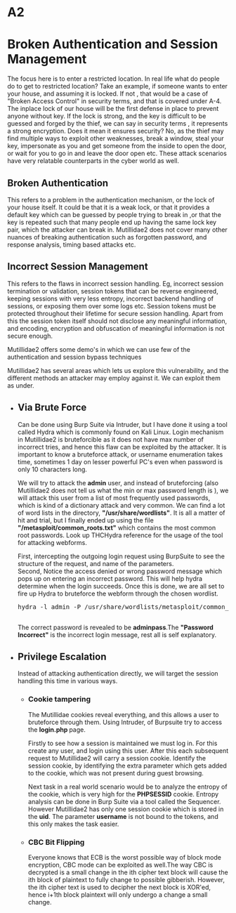 # A2
<h1>Broken Authentication and Session Management</h1>
<p> The focus here is to enter a restricted location. 
In real life what do people do to get to restricted location? Take an example, if someone wants to enter your house, and assuming it is locked. If not , that would be a case of "Broken Access Control" in security terms, and that is covered under A-4. The inplace lock of our house will be the first defense in place to prevent anyone without key. If the lock is strong, and the key is difficult to be guessed and forged by the thief, we can say in security terms , it represents a strong encryption. Does it mean it ensures security? No, as the thief may find multiple ways to exploit other weaknesses, break a window, steal your key, impersonate as you and get someone from the inside to open the door, or wait for you to go in and leave the door open etc. These attack scenarios have very relatable counterparts in the cyber world as well. 
</p>

<p><h2>Broken Authentication</h2>
This refers to a problem in the authentication mechanism, or the lock of your house itself. It could be that it is a weak lock, or that it provides a default key which can be guessed by people trying to break in ,or that the key is repeated such that many people end up having the same lock key pair, which the attacker can break in. Mutillidae2 does not cover many other nuances of breaking authentication such as forgotten password, and response analysis, timing based attacks etc.
</p>

<p><h2>Incorrect Session Management</h2>

This refers to the flaws in incorrect session handling. Eg, incorrect session termination or validation, session tokens that can be reverse engineered, keeping sessions with very less entropy, incorrect backend handling of sessions, or exposing them over some logs etc. Session tokens must be protected throughout their lifetime for secure session handling. Apart from this the session token itself should not disclose any meaningful information, and encoding, encryption and obfuscation of meaningful information is not secure enough.

</p>
<p>Mutillidae2 offers some demo's in which we can use few of the authentication and session bypass techniques</p>
<p>
	Mutillidae2 has several areas which lets us explore this vulnerability, and the different methods an attacker may employ against it. We can exploit them as under.
</p>
<ul>
	<li><h2>Via Brute Force</h2>
		<p>Can be done using Burp Suite via Intruder, but I have done it using a tool called Hydra which is commonly found on Kali Linux. Login mechanism in Mutillidae2 is bruteforcible as it does not have max number of incorrect tries, and hence this flaw can be exploited by the attacker. 
		It is important to know a bruteforce attack, or username enumeration takes time, sometimes 1 day on lesser powerful PC's even when password is only 10 characters long.
		</p>
		<p>
			We will try to attack the <b>admin</b> user, and instead of bruteforcing (also Mutillidae2 does not tell us what the min or max password length is ), we will attack this user from a list of most frequently used passwords, which is kind of a dictionary attack and very common. We can find a lot of word lists in the directory, <b>"/usr/share/wordlists"</b>. It is all a matter of hit and trial, but I finally ended up using the file <b>"/metasploit/common_roots.txt"</b> which contains the most common root passwords. Look up THCHydra reference for the usage of the tool for attacking webforms.
		</p>
		<p>
			First, intercepting the outgoing login request using BurpSuite to see the structure of the request, and name of the parameters.<br>
			Second, Notice the access denied or wrong password message which pops up on entering an incorrect password. This will help hydra determine when the login succeeds. Once this is done, we are all set to fire up Hydra to bruteforce the webform through the chosen wordlist. 
		</p>
		<pre>
hydra -l admin -P /usr/share/wordlists/metasploit/common_roots.txt 192.168.13.158 http-post-form "/mutillidae2/index.php?page=login.php:username=^USER^&password=^PASS^&login-php-submit-button=Login&Login:Password incorrect" -V
		</pre>
		<p>
			The correct password is revealed to be <b>adminpass</b>.The <b>"Password Incorrect"</b> is the incorrect login message, rest all is self explanatory.
		</p>
	</li>
	<li>
		<h2>Privilege Escalation</h2>
		<p>
			Instead of attacking authentication directly, we will target the session handling this time in various ways.
			<ul>
				<li><h3>Cookie tampering</h3>
					<p>
						The Mutillidae cookies reveal everything, and this allows a user to bruteforce through them. Using Intruder, of Burpsuite try to access the <b> login.php </b> page. 
					</p>
					<p>
						Firstly to see how a session is maintained we must log in. For this create any user, and login using this user. After this each subsequent request to Mutillidae2 will carry a session cookie. Identify the session cookie, by identifying the extra parameter which gets added to the cookie, which was not present during guest browsing. 
					</p>
					<p>
						Next task in a real world scenario would be to analyze the entropy of the cookie, which is very high for the <b>PHPSESSID</b> cookie. Entropy analysis can be done in Burp Suite via a tool called the Sequencer. However  Mutillidae2 has only one session cookie which is stored in the <b>uid</b>. The parameter <b>username</b> is not bound to the tokens, and this only makes the task easier. 
					</p>
				</li>
				<li>
					<h3>CBC Bit Flipping</h3>
					<p>Everyone knows that ECB is the worst possible way of block mode encryption, CBC mode can be exploited as well.The way CBC is decrypted is a small change in the ith cipher text block will cause the ith block of plaintext to fully change to possible gibberish. However, the ith cipher text is used to decipher the next block is XOR'ed, hence i+1th block plaintext will only undergo a change a small change. </p>
				</li>
			</ul>
		</p>
	</li>
</ul>

